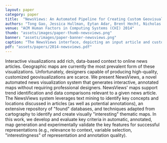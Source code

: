 ```yaml
---
layout: paper
category: paper
title:  "NewsViews: An Automated Pipeline for Creating Custom Geovisualizations for News"
authors: "Tong Gao, Jessica Hullman, Eytan Adar, Brent Hecht, Nicholas Diakopoulos"
venue: "ACM Human Factors in Computing Systems (CHI) 2014"
thumb: "assets/images/paper-thumb-newsviews.png"
banner: "assets/images/paper-banner-newsviews.png"
caption: "The NewsViews interface, depicting an input article and custom annotated thematic data. An example of a reference map is shown to the left."
pdf: "assets/papers/2014-newsviews.pdf"
---
```


<!-- abstract -->
<p>Interactive visualizations add rich, data-based context to online news articles. Geographic maps are currently the most prevalent form of these visualizations. Unfortunately, designers capable of producing high-quality, customized geovisualizations are scarce. We present NewsViews, a novel automated news visualization system that generates interactive, annotated maps without requiring professional designers. NewsViews' maps support trend identification and data comparisons relevant to a given news article. The NewsViews system leverages text mining to identify key concepts and locations discussed in articles (as well as potential annotations), an extensive repository of "found" databases, and techniques adapted from cartography to identify and create visually "interesting" thematic maps. In this work, we develop and evaluate key criteria in automatic, annotated, map generation and experimentally validate the key features for successful representations (e.g., relevance to context, variable selection, "interestingness" of representation and annotation quality).</p>

